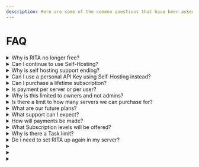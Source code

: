 ```yaml
---
description: Here are some of the common questions that have been asked about the process.
---
```


# FAQ



<details>

<summary>Why is RITA no longer free?</summary>



</details>

<details>

<summary>Can I continue to use Self-Hosting?</summary>

Due to the impending shutdown of all V11 and V12 API, the self-hosting option has reached end-of-life. Once the support goes down, the self-hosting bots will immediately cease to function and there will be nothing we can do.&#x20;

</details>

<details>

<summary>Why is self hosting support ending?</summary>

There are a few reason why self hosting support is ending.

Currently the self hosting version operates an older version of the RITA Code, as such it constantly needs to be managed, updated and maintained.

This means we need to update the code and ensure it works. This takes time. At the moment we want to dedicate this time to ensuring the paid version is working and online. When we split our attention it has an impact on our ability to help everyone.

This does not mean a member of the community, if they want to, cant offer support to another member of the community. There won't be official Dev/Admin/helper support for self hosting issues.

In the future this may change, but at the moment we can not dedicate our time to supporting self hosting users.

</details>

<details>

<summary>Can I use a personal API Key using Self-Hosting instead?</summary>

At this time, we cannot offer that option as the self-hosting option will require a full rewrite to be V13 compatible. As such, ALL self-hosting will be unavailable and unsupported. This may change in the future but not till 2023 at the earliest.&#x20;

</details>

<details>

<summary>Can I purchase a lifetime subscription?</summary>

No Lifetime subscriptions are not offered as the API that we have to pay for requires monthly payments. The likelihood of running into financial instability if everyone had a lifetime sub would be very high. Continuing with a monthly plan has the greatest chance for operational longevity.

</details>

<details>

<summary>Is payment per server or per user?</summary>

The subscription will be a mix of per-user/per-server. Each server you wish to have RITA active in will require you to be the owner of the server (Yes owner not admin) to purchase the subscription. This owner could theoretically use this single license in any server they are the owner of, however, it will only work on 1 server at a time.

</details>

<details>

<summary>Why is this limited to owners and not admins? </summary>

The reason for the owner limitation is simple: For you to activate RITA in your server, you will need to do this in the Rita Support Server. By having the owners on the server we can easily identify them, help resolve issues and contact them if there is an issue. In time this will be changed to allow admins but means we need to change the permission structures in the code. It's on the list to do, but to start it will be OWNERS only.&#x20;

</details>

<details>

<summary>Is there a limit to how many servers we can purchase for?</summary>

Currently, users are limited to 1 server at this time. More servers will be allowed in the future. Criteria: User must be the SERVER\_OWNER, User must pay for the subscription themselves as the sub is mapped to their USER ID.&#x20;

</details>

<details>

<summary>What are our future plans?</summary>

RITA as it stands is using the Google Cloud API, and is charged, as such we are charged for usage, thus the need for a subscription fee. However, there are other APIs available for use.

The long term goal is to have a paid-for, all features version. All our changes, new features and work will continue on this version.

Like a lot of other discord bots, we want to try and introduce a free limited version, and we are looking at how this can be done, with some of the other APIs that are free, with limited languages and support, reduced accuracy and higher delaying in responses. This is not saying we will reduce the accuracy or reliablilty of these API, its just the nature of API data we will have access too.&#x20;

We are looking at ways we can implement these into a free version. It will be limited and would have limits such as 10 tasks, flags only, etc etc.

This means we can continue to draw in users, while offering all our support and time to paid users, ensuring that we continue development and can keep RITA running for years to come.&#x20;

</details>

<details>

<summary>What support can I expect?</summary>

The level of support you get at the moment will inevitably change, And we will not turn into a “you don’t pay so you don't matter” support server. All our users are important. Without all of you, we would not be where we are today.

There will be things however that will be managed by a single or maybe two members of staff, such as payment-related issues. This will not be able to be managed by general support staff and will require an Admin. This means there may be an SLA of 24 hours to allow for time zones and real life. More details will be provided on responsibilities and roles close to launch.&#x20;

</details>

<details>

<summary>How will payments be made?</summary>



</details>

<details>

<summary>What Subscription levels will be offered?</summary>



</details>

<details>

<summary>Why is there a Task limit?</summary>

Again this is simple, if every server had 1000 task limit, and we have 10k servers, that's 10,000,000 (Million) Tasks. Not only is this too many for us to think about but, it would also have a massive impact on reliability and speed.

250 is a fair starting limit, and since 98% of our current user base has less than 250 it is easy to launch with most of the work done.

We recognise that some server may need more tasks, thats why we have other plans to pick from.&#x20;

</details>

<details>

<summary>Do i need to set RITA up again in my server?</summary>



</details>

<details>

<summary></summary>



</details>

<details>

<summary></summary>



</details>

<details>

<summary></summary>



</details>
